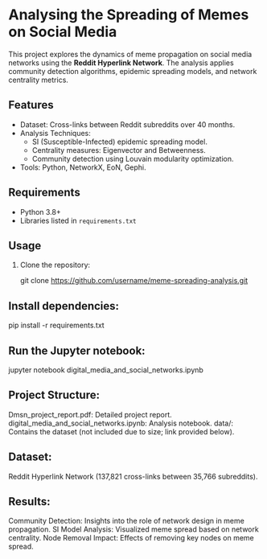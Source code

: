 # Analysing the Spreading of Memes on Social Media

This project explores the dynamics of meme propagation on social media networks using the **Reddit Hyperlink Network**. The analysis applies community detection algorithms, epidemic spreading models, and network centrality metrics.

## Features
- Dataset: Cross-links between Reddit subreddits over 40 months.
- Analysis Techniques:
  - SI (Susceptible-Infected) epidemic spreading model.
  - Centrality measures: Eigenvector and Betweenness.
  - Community detection using Louvain modularity optimization.
- Tools: Python, NetworkX, EoN, Gephi.

## Requirements
- Python 3.8+
- Libraries listed in `requirements.txt`

## Usage
1. Clone the repository:
   
   git clone https://github.com/username/meme-spreading-analysis.git


## Install dependencies:
pip install -r requirements.txt

## Run the Jupyter notebook:
jupyter notebook digital_media_and_social_networks.ipynb 


## Project Structure:
Dmsn_project_report.pdf: Detailed project report.
digital_media_and_social_networks.ipynb: Analysis notebook.
data/: Contains the dataset (not included due to size; link provided below).

## Dataset:
Reddit Hyperlink Network (137,821 cross-links between 35,766 subreddits).

## Results:
Community Detection: Insights into the role of network design in meme propagation.
SI Model Analysis: Visualized meme spread based on network centrality.
Node Removal Impact: Effects of removing key nodes on meme spread.